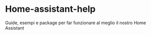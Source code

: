 # Home-assistant-help
Guide, esempi e package per far funzionare al meglio il nostro Home Assistant
